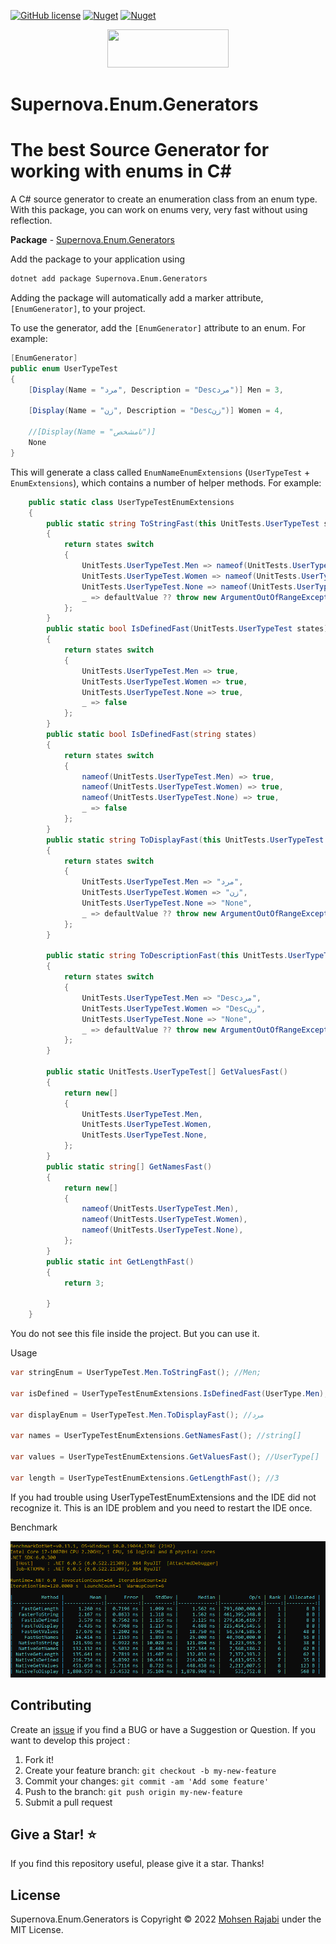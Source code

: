 ﻿[![GitHub license](https://img.shields.io/badge/license-MIT-blue.svg?style=flat-square)](https://raw.githubusercontent.com/EngRajabi/Enum.Source.Generator/master/LICENSE)
[![Nuget](https://img.shields.io/nuget/dt/Supernova.Enum.Generators?label=Nuget.org%20Downloads&style=flat-square&color=blue)](https://www.nuget.org/packages/Supernova.Enum.Generators)
[![Nuget](https://img.shields.io/nuget/vpre/Supernova.Enum.Generators.svg?label=NuGet)](https://www.nuget.org/packages/Supernova.Enum.Generators)

<p align="center">
 <a href="https://www.buymeacoffee.com/mohsenrajabi" target="_blank">
  <img src="https://cdn.buymeacoffee.com/buttons/v2/default-orange.png" height="61" width="194" />
 </a>
</p>


# Supernova.Enum.Generators
# The best Source Generator for working with enums in C#
A C# source generator to create an enumeration class from an enum type.
With this package, you can work on enums very, very fast without using reflection.

**Package** - [Supernova.Enum.Generators](https://www.nuget.org/packages/Supernova.Enum.Generators/)

Add the package to your application using

```bash
dotnet add package Supernova.Enum.Generators
```

Adding the package will automatically add a marker attribute, `[EnumGenerator]`, to your project.

To use the generator, add the `[EnumGenerator]` attribute to an enum. For example:

```csharp
[EnumGenerator]
public enum UserTypeTest
{
    [Display(Name = "مرد", Description = "Descمرد")] Men = 3,

    [Display(Name = "زن", Description = "Descزن")] Women = 4,

    //[Display(Name = "نامشخص")]
    None
}
```

This will generate a class called `EnumNameEnumExtensions` (`UserTypeTest` + `EnumExtensions`), which contains a number of helper methods.
For example:

```csharp
    public static class UserTypeTestEnumExtensions
    {
        public static string ToStringFast(this UnitTests.UserTypeTest states, string defaultValue = null)
        {
            return states switch
            {
                UnitTests.UserTypeTest.Men => nameof(UnitTests.UserTypeTest.Men),
                UnitTests.UserTypeTest.Women => nameof(UnitTests.UserTypeTest.Women),
                UnitTests.UserTypeTest.None => nameof(UnitTests.UserTypeTest.None),
                _ => defaultValue ?? throw new ArgumentOutOfRangeException(nameof(states), states, null)
            };
        }
        public static bool IsDefinedFast(UnitTests.UserTypeTest states)
        {
            return states switch
            {
                UnitTests.UserTypeTest.Men => true,
                UnitTests.UserTypeTest.Women => true,
                UnitTests.UserTypeTest.None => true,
                _ => false
            };
        }
        public static bool IsDefinedFast(string states)
        {
            return states switch
            {
                nameof(UnitTests.UserTypeTest.Men) => true,
                nameof(UnitTests.UserTypeTest.Women) => true,
                nameof(UnitTests.UserTypeTest.None) => true,
                _ => false
            };
        }
        public static string ToDisplayFast(this UnitTests.UserTypeTest states, string defaultValue = null)
        {
            return states switch
            {
                UnitTests.UserTypeTest.Men => "مرد",
                UnitTests.UserTypeTest.Women => "زن",
                UnitTests.UserTypeTest.None => "None",
                _ => defaultValue ?? throw new ArgumentOutOfRangeException(nameof(states), states, null)
            };
        }
        
        public static string ToDescriptionFast(this UnitTests.UserTypeTest states, string defaultValue = null)
        {
            return states switch
            {
                UnitTests.UserTypeTest.Men => "Descمرد",
                UnitTests.UserTypeTest.Women => "Descزن",
                UnitTests.UserTypeTest.None => "None",
                _ => defaultValue ?? throw new ArgumentOutOfRangeException(nameof(states), states, null)
            };
        }
        
        public static UnitTests.UserTypeTest[] GetValuesFast()
        {
            return new[]
            {
                UnitTests.UserTypeTest.Men,
                UnitTests.UserTypeTest.Women,
                UnitTests.UserTypeTest.None,
            };
        }
        public static string[] GetNamesFast()
        {
            return new[]
            {
                nameof(UnitTests.UserTypeTest.Men),
                nameof(UnitTests.UserTypeTest.Women),
                nameof(UnitTests.UserTypeTest.None),
            };
        }
        public static int GetLengthFast()
        {
            return 3;

        }
    }
```

You do not see this file inside the project. But you can use it.

Usage
```csharp
var stringEnum = UserTypeTest.Men.ToStringFast(); //Men;

var isDefined = UserTypeTestEnumExtensions.IsDefinedFast(UserType.Men); //true;

var displayEnum = UserTypeTest.Men.ToDisplayFast(); //مرد

var names = UserTypeTestEnumExtensions.GetNamesFast(); //string[]

var values = UserTypeTestEnumExtensions.GetValuesFast(); //UserType[]

var length = UserTypeTestEnumExtensions.GetLengthFast(); //3
```

If you had trouble using UserTypeTestEnumExtensions and the IDE did not recognize it. This is an IDE problem and you need to restart the IDE once.

Benchmark

![Benchmark](https://raw.githubusercontent.com/EngRajabi/Enum.Source.Generator/master/Supernova.Enum.Generators.png?v=4)

## Contributing

Create an [issue](https://github.com/EngRajabi/Enum.Source.Generator/issues/new) if you find a BUG or have a Suggestion or Question. If you want to develop this project :

1. Fork it!
2. Create your feature branch: `git checkout -b my-new-feature`
3. Commit your changes: `git commit -am 'Add some feature'`
4. Push to the branch: `git push origin my-new-feature`
5. Submit a pull request

## Give a Star! ⭐️

If you find this repository useful, please give it a star. Thanks!

## License

Supernova.Enum.Generators is Copyright © 2022 [Mohsen Rajabi](https://github.com/EngRajabi) under the MIT License.
